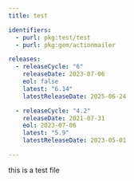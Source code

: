 ```yaml
---
title: test

identifiers:
  - purl: pkg:test/test
  - purl: pkg:gem/actionmailer

releases:
  - releaseCycle: "6"
    releaseDate: 2023-07-06
    eol: false
    latest: "6.14"
    latestReleaseDate: 2025-06-24

  - releaseCycle: "4.2"
    releaseDate: 2021-07-31
    eol: 2023-07-06
    latest: "5.9"
    latestReleaseDate: 2023-05-01

---
```


this is a test file
